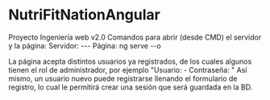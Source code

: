 # NutriFitNationAngular
Proyecto Ingeniería web v2.0
Comandos para abrir (desde CMD) el servidor y la página:
Servidor: ---
Página: ng serve --o

La página acepta distintos usuarios ya registrados, de los cuales algunos tienen el rol de administrador, por ejemplo "Usuario: - Contraseña: "
Así mismo, un usuario nuevo puede registrarse llenando el formulario de registro, lo cual le permitirá crear una sesión que será guardada en la BD.
